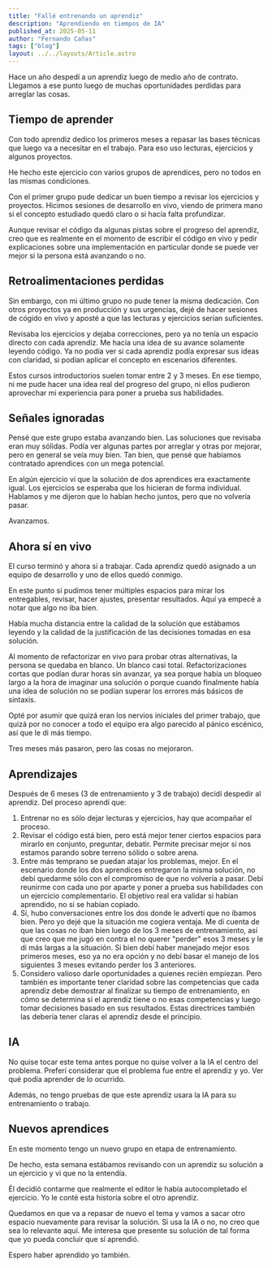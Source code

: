 ```yaml
---
title: "Fallé entrenando un aprendiz"
description: "Aprendiendo en tiempos de IA"
published_at: 2025-05-11
author: "Fernando Cañas"
tags: ["blog"]
layout: ../../layouts/Article.astro
---
```


Hace un año despedí a un aprendiz luego de medio año de contrato. Llegamos a ese punto luego de muchas oportunidades perdidas para arreglar las cosas.

## Tiempo de aprender

Con todo aprendiz dedico los primeros meses a repasar las bases técnicas que luego va a necesitar en el trabajo. Para eso uso lecturas, ejercicios y algunos proyectos.

He hecho este ejercicio con varios grupos de aprendices, pero no todos en las mismas condiciones.

Con el primer grupo pude dedicar un buen tiempo a revisar los ejercicios y proyectos. Hicimos sesiones de desarrollo en vivo, viendo de primera mano si el concepto estudiado quedó claro o si hacía falta profundizar.

Aunque revisar el código da algunas pistas sobre el progreso del aprendiz, creo que es realmente en el momento de escribir el código en vivo y pedir explicaciones sobre una implementación en particular donde se puede ver mejor si la persona está avanzando o no.

## Retroalimentaciones perdidas

Sin embargo, con mi último grupo no pude tener la misma dedicación. Con otros proyectos ya en producción y sus urgencias, dejé de hacer sesiones de cógido en vivo y aposté a que las lecturas y ejercicios serían suficientes.

Revisaba los ejercicios y dejaba correcciones, pero ya no tenía un espacio directo con cada aprendiz. Me hacía una idea de su avance solamente leyendo código. Ya no podía ver si cada aprendiz podía expresar sus ideas con claridad, si podían aplicar el concepto en escenarios diferentes.

Estos cursos introductorios suelen tomar entre 2 y 3 meses. En ese tiempo, ni me pude hacer una idea real del progreso del grupo, ni ellos pudieron aprovechar mi experiencia para poner a prueba sus habilidades.

## Señales ignoradas

Pensé que este grupo estaba avanzando bien. Las soluciones que revisaba eran muy sólidas. Podía ver algunas partes por arreglar y otras por mejorar, pero en general se veía muy bien. Tan bien, que pensé que habíamos contratado aprendices con un mega potencial.

En algún ejercicio vi que la solución de dos aprendices era exactamente igual. Los ejercicios se esperaba que los hicieran de forma individual. Hablamos y me dijeron que lo habían hecho juntos, pero que no volvería pasar.

Avanzamos.

## Ahora sí en vivo

El curso terminó y ahora sí a trabajar. Cada aprendiz quedó asignado a un equipo de desarrollo y uno de ellos quedó conmigo.

En este punto sí pudimos tener múltiples espacios para mirar los entregables, revisar, hacer ajustes, presentar resultados. Aquí ya empecé a notar que algo no iba bien.

Había mucha distancia entre la calidad de la solución que estábamos leyendo y la calidad de la justificación de las decisiones tomadas en esa solución.

Al momento de refactorizar en vivo para probar otras alternativas, la persona se quedaba en blanco. Un blanco casi total. Refactorizaciones cortas que podían durar horas sin avanzar, ya sea porque había un bloqueo largo a la hora de imaginar una solución o porque cuando finalmente había una idea de solución no se podían superar los errores más básicos de sintaxis.

Opté por asumir que quizá eran los nervios iniciales del primer trabajo, que quizá por no conocer a todo el equipo era algo parecido al pánico escénico, así que le di más tiempo.

Tres meses más pasaron, pero las cosas no mejoraron.

## Aprendizajes

Después de 6 meses (3 de entrenamiento y 3 de trabajo) decidí despedir al aprendiz. Del proceso aprendí que:

1. Entrenar no es sólo dejar lecturas y ejercicios, hay que acompañar el proceso.
2. Revisar el código está bien, pero está mejor tener ciertos espacios para mirarlo en conjunto, preguntar, debatir. Permite precisar mejor si nos estamos parando sobre terreno sólido o sobre arena.
3. Entre más temprano se puedan atajar los problemas, mejor. En el escenario donde los dos aprendices entregaron la misma solución, no debí quedarme sólo con el compromiso de que no volvería a pasar. Debí reunirme con cada uno por aparte y poner a prueba sus habilidades con un ejercicio complementario. El objetivo real era validar si habían aprendido, no si se habían copiado.
4. Sí, hubo conversaciones entre los dos donde le advertí que no íbamos bien. Pero yo dejé que la situación me cogiera ventaja. Me di cuenta de que las cosas no iban bien luego de los 3 meses de entrenamiento, así que creo que me jugó en contra el no querer "perder" esos 3 meses y le di más largas a la situación. Si bien debí haber manejado mejor esos primeros meses, eso ya no era opción y no debí basar el manejo de los siguientes 3 meses evitando perder los 3 anteriores.
5. Considero valioso darle oportunidades a quienes recién empiezan. Pero también es importante tener claridad sobre las competencias que cada aprendiz debe demostrar al finalizar su tiempo de entrenamiento, en cómo se determina si el aprendiz tiene o no esas competencias y luego tomar decisiones basado en sus resultados. Estas directrices también las debería tener claras el aprendiz desde el principio.

## IA

No quise tocar este tema antes porque no quise volver a la IA el centro del problema. Preferí considerar que el problema fue entre el aprendiz y yo. Ver qué podía aprender de lo ocurrido.

Además, no tengo pruebas de que este aprendiz usara la IA para su entrenamiento o trabajo.

## Nuevos aprendices

En este momento tengo un nuevo grupo en etapa de entrenamiento.

De hecho, esta semana estábamos revisando con un aprendiz su solución a un ejercicio y vi que no la entendía.

Él decidió contarme que realmente el editor le había autocompletado el ejercicio. Yo le conté esta historia sobre el otro aprendiz.

Quedamos en que va a repasar de nuevo el tema y vamos a sacar otro espacio nuevamente para revisar la solución. Si usa la IA o no, no creo que sea lo relevante aquí. Me interesa que presente su solución de tal forma que yo pueda concluir que sí aprendió.

Espero haber aprendido yo también.
